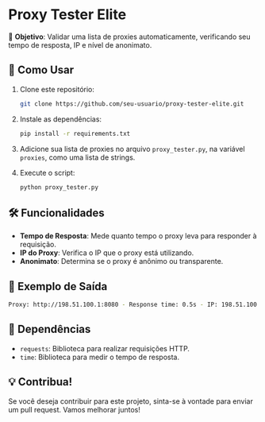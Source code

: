 # Proxy Tester Elite

🎯 **Objetivo**: Validar uma lista de proxies automaticamente, verificando seu tempo de resposta, IP e nível de anonimato.

## 🚀 Como Usar

1. Clone este repositório:
   ```bash
   git clone https://github.com/seu-usuario/proxy-tester-elite.git
   ```

2. Instale as dependências:
   ```bash
   pip install -r requirements.txt
   ```

3. Adicione sua lista de proxies no arquivo `proxy_tester.py`, na variável `proxies`, como uma lista de strings. 

4. Execute o script:
   ```bash
   python proxy_tester.py
   ```

## 🛠️ Funcionalidades

- **Tempo de Resposta**: Mede quanto tempo o proxy leva para responder à requisição.
- **IP do Proxy**: Verifica o IP que o proxy está utilizando.
- **Anonimato**: Determina se o proxy é anônimo ou transparente.

## 📑 Exemplo de Saída

```bash
Proxy: http://198.51.100.1:8080 - Response time: 0.5s - IP: 198.51.100.1 - Anonymity: anonymous
```

## 🔧 Dependências

- `requests`: Biblioteca para realizar requisições HTTP.
- `time`: Biblioteca para medir o tempo de resposta.

## 💡 Contribua!

Se você deseja contribuir para este projeto, sinta-se à vontade para enviar um pull request. Vamos melhorar juntos! 
